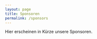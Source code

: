 ```yaml
---
layout: page
title: Sponsoren
permalink: /sponsors
---
```


Hier erscheinen in Kürze unsere Sponsoren.
